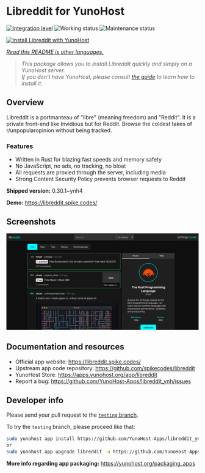 <!--
N.B.: This README was automatically generated by <https://github.com/YunoHost/apps/tree/master/tools/readme_generator>
It shall NOT be edited by hand.
-->

# Libreddit for YunoHost

[![Integration level](https://dash.yunohost.org/integration/libreddit.svg)](https://dash.yunohost.org/appci/app/libreddit) ![Working status](https://ci-apps.yunohost.org/ci/badges/libreddit.status.svg) ![Maintenance status](https://ci-apps.yunohost.org/ci/badges/libreddit.maintain.svg)

[![Install Libreddit with YunoHost](https://install-app.yunohost.org/install-with-yunohost.svg)](https://install-app.yunohost.org/?app=libreddit)

*[Read this README is other languages.](./ALL_README.md)*

> *This package allows you to install Libreddit quickly and simply on a YunoHost server.*  
> *If you don't have YunoHost, please consult [the guide](https://yunohost.org/install) to learn how to install it.*

## Overview

Libreddit is a portmanteau of "libre" (meaning freedom) and "Reddit". It is a private front-end like Invidious but for Reddit. Browse the coldest takes of r/unpopularopinion without being tracked.

### Features

- Written in Rust for blazing fast speeds and memory safety
- No JavaScript, no ads, no tracking, no bloat
- All requests are proxied through the server, including media
- Strong Content Security Policy prevents browser requests to Reddit


**Shipped version:** 0.30.1~ynh4

**Demo:** <https://libreddit.spike.codes/>

## Screenshots

![Screenshot of Libreddit](./doc/screenshots/screenshot.png)

## Documentation and resources

- Official app website: <https://libreddit.spike.codes/>
- Upstream app code repository: <https://github.com/spikecodes/libreddit>
- YunoHost Store: <https://apps.yunohost.org/app/libreddit>
- Report a bug: <https://github.com/YunoHost-Apps/libreddit_ynh/issues>

## Developer info

Please send your pull request to the [`testing` branch](https://github.com/YunoHost-Apps/libreddit_ynh/tree/testing).

To try the `testing` branch, please proceed like that:

```bash
sudo yunohost app install https://github.com/YunoHost-Apps/libreddit_ynh/tree/testing --debug
or
sudo yunohost app upgrade libreddit -u https://github.com/YunoHost-Apps/libreddit_ynh/tree/testing --debug
```

**More info regarding app packaging:** <https://yunohost.org/packaging_apps>
